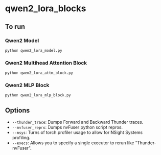 # qwen2_lora_blocks

## To run
### Qwen2 Model
```
python qwen2_lora_model.py
```
### Qwen2 Multihead Attention Block
```
python qwen2_lora_attn_block.py
```
### Qwen2 MLP Block
```
python qwen2_lora_mlp_block.py
```

## Options
* `--thunder_trace`: Dumps Forward and Backward Thunder traces.
* `--nvfuser_repro`: Dumps nvFuser python script repros.
* `--nsys`: Turns of torch.profiler usage to allow for NSight Systems profiling.
* `--execs`: Allows you to specify a single executor to rerun like "Thunder-nvFuser". 
